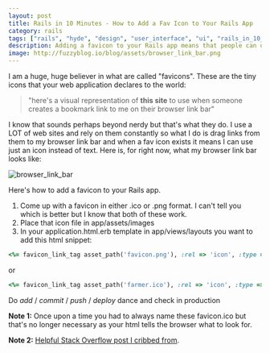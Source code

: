 ```yaml
---
layout: post
title: Rails in 10 Minutes - How to Add a Fav Icon to Your Rails App
category: rails
tags: ["rails", "hyde", "design", "user_interface", "ui", "rails_in_10_minutes"]
description: Adding a favicon to your Rails app means that people can use a link to your app by an easy to remember icon not just a name when they add it to their browser link bar.
image: http://fuzzyblog.io/blog/assets/browser_link_bar.png
---
```

I am a huge, huge believer in what are called "favicons".  These are the tiny icons that your web application declares to the world:

> "here's a visual representation of **this site** to use when someone creates a bookmark link to me on their browser link bar"

I know that sounds perhaps beyond nerdy but that's what they do.  I use a LOT of web sites and rely on them constantly so what I do is drag links from them to my browser link bar and when a fav icon exists it means I can use just an icon instead of text.  Here is, for right now, what my browser link bar looks like:

![browser_link_bar](/blog/assets/browser_link_bar.png)

Here's how to add a favicon to your Rails app.

1.  Come up with a favicon in either .ico or .png format.  I can't tell you which is better but I know that both of these work.
2.  Place that icon file in app/assets/images
3.  In your application.html.erb template in app/views/layouts you want to add this html snippet:

```ruby 
<%= favicon_link_tag asset_path('favicon.png'), :rel => 'icon', :type =>  'image/png' %>
```
or

```ruby 
<%= favicon_link_tag asset_path('farmer.ico'), :rel => 'icon', :type => "image/x-icon" %>
```

Do *add* / *commit* / *push* / *deploy* dance and check in production

**Note 1:** Once upon a time you had to always name these favicon.ico but that's no longer necessary as your html tells the browser what to look for.

**Note 2:** [Helpful Stack Overflow post I cribbed from](http://stackoverflow.com/questions/13827325/correct-mime-type-for-favicon-ico).

    

